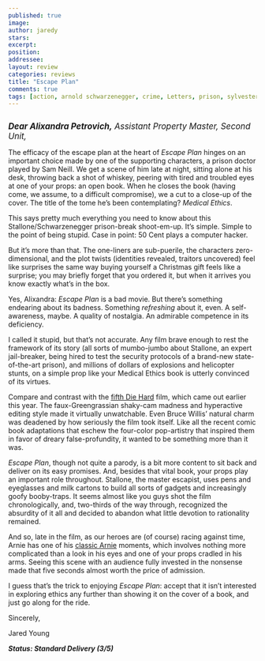 ```yaml
---
published: true
image:
author: jaredy 
stars: 
excerpt: 
position: 
addressee: 
layout: review
categories: reviews
title: "Escape Plan"
comments: true
tags: [action, arnold schwarzenegger, crime, Letters, prison, sylvester stallone]
---
```

<div><p><em><span class="full-image-block ssNonEditable"><span><a href="/letters/2013/10/21/escape-plan.html"><img src="http://static.squarespace.com/static/5005f6bcc4aa41161b33e89e/5329cf1fe4b07c068ebf74de/5329cf1fe4b07c068ebf78ec/1382364995016/escape-plan.jpg" alt="" /></a></span></span><span style="font-size:120%;"><strong></strong></span></em></p>
<p><em><span style="font-size:120%;"><strong>Dear Alixandra Petrovich,</strong> Assistant Property Master, Second Unit,</span></em></p>
<p>The efficacy of the escape plan at the heart of <em>Escape Plan</em> hinges on an important choice made by one of the supporting characters, a prison doctor played by Sam Neill. We get a scene of him late at night, sitting alone at his desk, throwing back a shot of whiskey, peering with tired and troubled eyes at one of your props: an open book. When he closes the book (having come, we assume, to a difficult compromise), we a cut to a close-up of the cover. The title of the tome he&rsquo;s been contemplating? <em>Medical Ethics</em>.</p>
<p>This says pretty much everything you need to know about this Stallone/Schwarzenegger prison-break shoot-em-up. It&rsquo;s simple. Simple to the point of being stupid. Case in point: 50 Cent plays a computer hacker.</p>
<p>But it&rsquo;s more than that. The one-liners are sub-puerile, the characters zero-dimensional, and the plot twists (identities revealed, traitors uncovered) feel like surprises the same way buying yourself a Christmas gift feels like a surprise; you may briefly forget that you ordered it, but when it arrives you know exactly what&#8217;s in the box.</p>
<p>Yes, Alixandra: <em>Escape Plan</em> is a bad movie. But there&rsquo;s something endearing about its badness. Something <em>refreshing</em> about it, even. A self-awareness, maybe. A quality of nostalgia. An admirable competence in its deficiency.</p>
<p>I called it stupid, but that&rsquo;s not accurate. Any film brave enough to rest the framework of its story (all sorts of mumbo-jumbo about Stallone, an expert jail-breaker, being hired to test the security protocols of a brand-new state-of-the-art prison), and millions of dollars of explosions and helicopter stunts, on a simple prop like your Medical Ethics book is utterly convinced of its virtues.</p>
<p>Compare and contrast with the <a href="/letters/2013/2/15/a-good-day-to-die-hard.html">fifth Die Hard</a> film, which came out earlier this year. The faux-Greengrassian shaky-cam madness and hyperactive editing style made it virtually unwatchable. Even Bruce Willis&rsquo; natural charm was deadened by how seriously the film took itself. Like all the recent comic book adaptations that eschew the four-color pop-artistry that inspired them in favor of dreary false-profundity, it wanted to be something more than it was. &nbsp;</p>
<p><em>Escape Plan</em>, though not quite a parody, is a bit more content to sit back and deliver on its easy promises. And, besides that vital book, your props play an important role throughout. Stallone, the master escapist, uses pens and eyeglasses and milk cartons to build all sorts of gadgets and increasingly goofy booby-traps. It seems almost like you guys shot the film chronologically, and, two-thirds of the way through, recognized the absurdity of it all and decided to abandon what little devotion to rationality remained.</p>
<p>And so, late in the film, as our heroes are (of course) racing against time, Arnie has one of his <a href="http://bit.ly/SJ5FYy">classic Arnie</a> moments, which involves nothing more complicated than a look in his eyes and one of your props cradled in his arms. Seeing this scene with an audience fully invested in the nonsense made that five seconds almost worth the price of admission.</p>
<p>I guess that&rsquo;s the trick to enjoying <em>Escape Plan</em>: accept that it isn&rsquo;t interested in exploring ethics any further than showing it on the cover of a book, and just go along for the ride.</p>
<p>Sincerely,</p>
<p>Jared Young</p>
<p><strong><em>Status: Standard Delivery (3/5)</em></strong></p></div>
